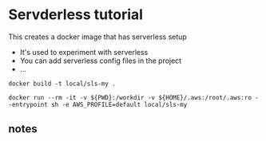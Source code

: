 # Servderless tutorial

This creates a docker image that has serverless setup

- It's used to experiment with serverless
- You can add serverless config files in the project
- ...

```
docker build -t local/sls-my .

docker run --rm -it -v ${PWD}:/workdir -v ${HOME}/.aws:/root/.aws:ro --entrypoint sh -e AWS_PROFILE=default local/sls-my
```

## notes


